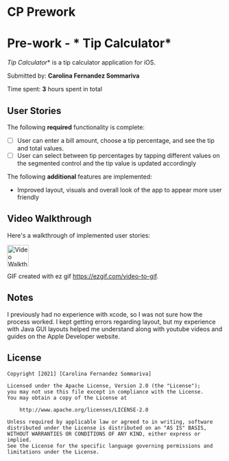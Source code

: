 # CP Prework 
 
# Pre-work - * Tip Calculator*

*Tip Calculator** is a tip calculator application for iOS.

Submitted by: **Carolina Fernandez Sommariva**

Time spent: **3** hours spent in total

## User Stories

The following **required** functionality is complete:

* [ ] User can enter a bill amount, choose a tip percentage, and see the tip and total values.
* [ ] User can select between tip percentages by tapping different values on the segmented control and the tip value is updated accordingly

The following **additional** features are implemented:

- Improved layout, visuals and overall look of the app to appear more user friendly 

## Video Walkthrough

Here's a walkthrough of implemented user stories:

<img src='https://i.imgur.com/wXqpLFy.gifv' title='Video Walkthrough' width='50' alt='Video Walkthrough' />

GIF created with ez gif https://ezgif.com/video-to-gif.

## Notes

I previously had no experience with xcode, so I was not sure how the process worked. 
I kept getting errors regarding layout, but my experience with Java GUI layouts helped 
me understand along with youtube videos and guides on the Apple Developer website. 

## License

    Copyright [2021] [Carolina Fernandez Sommariva]

    Licensed under the Apache License, Version 2.0 (the "License");
    you may not use this file except in compliance with the License.
    You may obtain a copy of the License at

        http://www.apache.org/licenses/LICENSE-2.0

    Unless required by applicable law or agreed to in writing, software
    distributed under the License is distributed on an "AS IS" BASIS,
    WITHOUT WARRANTIES OR CONDITIONS OF ANY KIND, either express or implied.
    See the License for the specific language governing permissions and
    limitations under the License.
